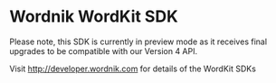 # Wordnik WordKit SDK

Please note, this SDK is currently in preview mode as it receives final upgrades to be compatible with our Version 4 API.

Visit http://developer.wordnik.com for details of the WordKit SDKs
